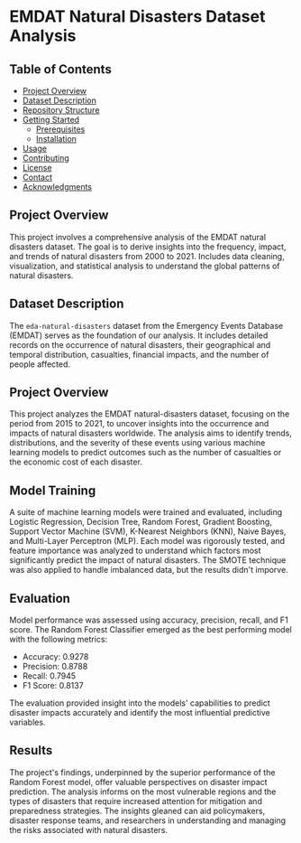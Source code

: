 # EMDAT Natural Disasters Dataset Analysis

## Table of Contents
- [Project Overview](#project-overview)
- [Dataset Description](#dataset-description)
- [Repository Structure](#repository-structure)
- [Getting Started](#getting-started)
  - [Prerequisites](#prerequisites)
  - [Installation](#installation)
- [Usage](#usage)
- [Contributing](#contributing)
- [License](#license)
- [Contact](#contact)
- [Acknowledgments](#acknowledgments)

## Project Overview

This project involves a comprehensive analysis of the EMDAT natural disasters dataset. The goal is to derive insights into the frequency, impact, and trends of natural disasters from 2000 to 2021. Includes data cleaning, visualization, and statistical analysis to understand the global patterns of natural disasters.

## Dataset Description

The `eda-natural-disasters` dataset from the Emergency Events Database (EMDAT) serves as the foundation of our analysis. It includes detailed records on the occurrence of natural disasters, their geographical and temporal distribution, casualties, financial impacts, and the number of people affected.



## Project Overview

This project analyzes the EMDAT natural-disasters dataset, focusing on the period from 2015 to 2021, to uncover insights into the occurrence and impacts of natural disasters worldwide. The analysis aims to identify trends, distributions, and the severity of these events using various machine learning models to predict outcomes such as the number of casualties or the economic cost of each disaster.


## Model Training

A suite of machine learning models were trained and evaluated, including Logistic Regression, Decision Tree, Random Forest, Gradient Boosting, Support Vector Machine (SVM), K-Nearest Neighbors (KNN), Naive Bayes, and Multi-Layer Perceptron (MLP). Each model was rigorously tested, and feature importance was analyzed to understand which factors most significantly predict the impact of natural disasters.
The SMOTE technique was also applied to handle imbalanced data, but the results didn't imporve.

## Evaluation

Model performance was assessed using accuracy, precision, recall, and F1 score. The Random Forest Classifier emerged as the best performing model with the following metrics:

- Accuracy: 0.9278
- Precision: 0.8788
- Recall: 0.7945
- F1 Score: 0.8137

The evaluation provided insight into the models' capabilities to predict disaster impacts accurately and identify the most influential predictive variables.

## Results

The project's findings, underpinned by the superior performance of the Random Forest model, offer valuable perspectives on disaster impact prediction. The analysis informs on the most vulnerable regions and the types of disasters that require increased attention for mitigation and preparedness strategies. The insights gleaned can aid policymakers, disaster response teams, and researchers in understanding and managing the risks associated with natural disasters.
